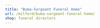 ```yaml
---
title: "Buma-Sargeant Funeral Home"
url: /milford/buma-sargeant-funeral-home/
shop: funeral directors
---
```

